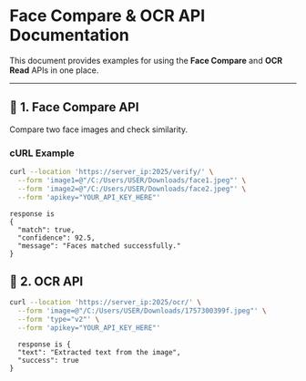 
# Face Compare & OCR API Documentation

This document provides examples for using the **Face Compare** and **OCR Read** APIs in one place.

---

## 🔹 1. Face Compare API

Compare two face images and check similarity.

### **cURL Example**

```bash
curl --location 'https://server_ip:2025/verify/' \
  --form 'image1=@"/C:/Users/USER/Downloads/face1.jpeg"' \
  --form 'image2=@"/C:/Users/USER/Downloads/face2.jpeg"' \
  --form 'apikey="YOUR_API_KEY_HERE"'
```

```
response is 
{
  "match": true,
  "confidence": 92.5,
  "message": "Faces matched successfully."
}
```
## 🔹 2. OCR API

```bash
curl --location 'https://server_ip:2025/ocr/' \
  --form 'image=@"/C:/Users/USER/Downloads/1757300399f.jpeg"' \
  --form 'type="v2"' \
  --form 'apikey="YOUR_API_KEY_HERE"'
```


```
  response is {
  "text": "Extracted text from the image",
  "success": true
}
```
